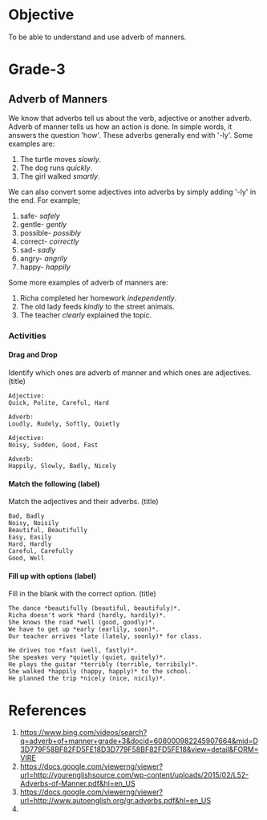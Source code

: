 # Objective

To be able to understand and use adverb of manners.

# Grade-3

## Adverb of Manners

We know that adverbs tell us about the verb, adjective or another adverb. Adverb of manner tells us how an action is done. In simple words, it answers the question 'how'. These adverbs generally end with '-ly'. Some examples are:
1. The turtle moves *slowly*.
2. The dog runs *quickly*.
3. The girl walked *smartly*.

We can also convert some adjectives into adverbs by simply adding '-ly' in the end. For example;
1. safe- *safely*
2. gentle- *gently*
3. possible- *possibly*
4. correct- *correctly*
5. sad- *sadly*
6. angry- *angrily*
7. happy- *happily*

Some more examples of adverb of manners are:
1. Richa completed her homework *independently*.
2. The old lady feeds *kindly* to the street animals.
3. The teacher *clearly* explained the topic.

### Activities

#### Drag and Drop

Identify which ones are adverb of manner and which ones are adjectives. (title)
```
Adjective:
Quick, Polite, Careful, Hard

Adverb:
Loudly, Rudely, Softly, Quietly
```

```
Adjective:
Noisy, Sudden, Good, Fast

Adverb:
Happily, Slowly, Badly, Nicely
```

#### Match the following (label)

Match the adjectives and their adverbs. (title)
```
Bad, Badly
Noisy, Noisily
Beautiful, Beautifully
Easy, Easily
Hard, Hardly
Careful, Carefully
Good, Well
```

#### Fill up with options (label)

Fill in the blank with the correct option. (title)
```
The dance *beautifully (beautiful, beautifuly)*.
Richa doesn't work *hard (hardly, hardily)*.
She knows the road *well (good, goodly)*.
We have to get up *early (earlily, soon)*.
Our teacher arrives *late (lately, soonly)* for class.
```

```
He drives too *fast (well, fastly)*.
She speakes very *quietly (quiet, quitely)*.
He plays the guitar *terribly (terrible, terribily)*.
She walked *happily (happy, happly)* to the school.
He planned the trip *nicely (nice, nicily)*.
```

#### 





# References

1. https://www.bing.com/videos/search?q=adverb+of+manner+grade+3&docid=608000982245907664&mid=D3D779F58BF82FD5FE18D3D779F58BF82FD5FE18&view=detail&FORM=VIRE
2. https://docs.google.com/viewerng/viewer?url=http://yourenglishsource.com/wp-content/uploads/2015/02/L52-Adverbs-of-Manner.pdf&hl=en_US
3. https://docs.google.com/viewerng/viewer?url=http://www.autoenglish.org/gr.adverbs.pdf&hl=en_US
4. 

